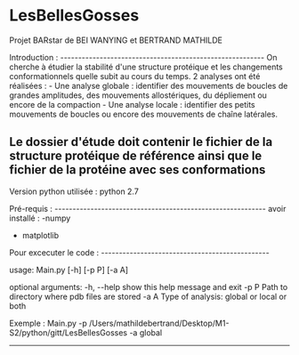 # LesBellesGosses
Projet BARstar de BEI WANYING et BERTRAND MATHILDE

Introduction : ---------------------------------------------------------
On cherche à étudier la stabilité d'une structure protéique et les changements conformationnels quelle subit au cours du temps.
2 analyses ont été réalisées : 
	- Une analyse globale : identifier des mouvements de boucles de grandes amplitudes, des mouvements allostériques, du dépliement ou encore de la compaction
	- Une analyse locale : identifier des petits mouvements de boucles ou encore des mouvements de chaîne latérales.

Le dossier d'étude doit contenir le fichier de la structure protéique de référence ainsi que le fichier de la protéine avec ses conformations
------------------------------------------------------------------------


Version python utilisée : python 2.7


Pré-requis : -----------------------------------------------------------
avoir installé : 
-numpy
- matplotlib

Pour excecuter le code : -----------------------------------------------

usage: Main.py [-h] [-p P] [-a A]

optional arguments:
  -h, --help  show this help message and exit
  -p P        Path to directory where pdb files are stored
  -a A        Type of analysis: global or local or both

Exemple : Main.py -p /Users/mathildebertrand/Desktop/M1-S2/python/gitt/LesBellesGosses -a global


-------------------------------------------------------------------------
